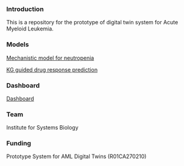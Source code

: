 ### Introduction 
This is a repository for the prototype of digital twin system for Acute Myeloid Leukemia. 

### Models
[Mechanistic model for neutropenia](https://github.com/AMLDT/Venex_Neutropenia_Models)

[KG guided drug response prediction](https://github.com/AMLDT/KG_predict_DrugResponse)

### Dashboard
[Dashboard](https://github.com/AMLDT/aml-digital-twin)

### Team
Institute for Systems Biology

### Funding
Prototype System for AML Digital Twins (R01CA270210)



